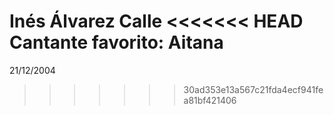 Inés Álvarez Calle
<<<<<<< HEAD
Cantante favorito: Aitana 
=======
21/12/2004
>>>>>>> 30ad353e13a567c21fda4ecf941fea81bf421406
